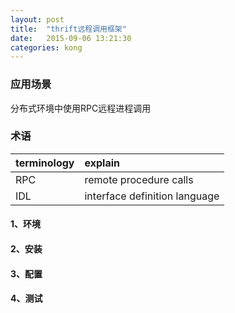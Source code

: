 ```yaml
---
layout: post
title:  "thrift远程调用框架"
date:   2015-09-06 13:21:30
categories: kong
---
```


### 应用场景
分布式环境中使用RPC远程进程调用

### 术语

| terminology | explain                       |
|:------------|:------------------------------|
| RPC         | remote procedure calls        |
| IDL         | interface definition language |

#### 1、环境

#### 2、安装

#### 3、配置

#### 4、测试

